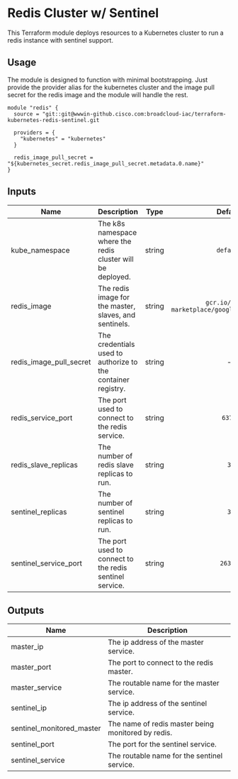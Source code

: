 # Redis Cluster w/ Sentinel

This Terraform module deploys resources to a Kubernetes cluster to run a redis instance with sentinel support.

## Usage

The module is designed to function with minimal bootstrapping. Just provide the provider alias for the kubernetes cluster and the image pull secret for the redis image and the module will handle the rest.

```hcl
module "redis" {
  source = "git::git@wwwin-github.cisco.com:broadcloud-iac/terraform-kubernetes-redis-sentinel.git

  providers = {
    "kubernetes" = "kubernetes"
  }

  redis_image_pull_secret = "${kubernetes_secret.redis_image_pull_secret.metadata.0.name}"
}
```

## Inputs

| Name | Description | Type | Default | Required |
|------|-------------|:----:|:-----:|:-----:|
| kube_namespace | The k8s namespace where the redis cluster will be deployed. | string | `default` | no |
| redis_image | The redis image for the master, slaves, and sentinels. | string | `gcr.io/cloud-marketplace/google/redis4:latest` | no |
| redis_image_pull_secret | The credentials used to authorize to the container registry. | string | - | yes |
| redis_service_port | The port used to connect to the redis service. | string | `6379` | no |
| redis_slave_replicas | The number of redis slave replicas to run. | string | `3` | no |
| sentinel_replicas | The number of sentinel replicas to run. | string | `3` | no |
| sentinel_service_port | The port used to connect to the redis sentinel service. | string | `26379` | no |

## Outputs

| Name | Description |
|------|-------------|
| master_ip | The ip address of the master service. |
| master_port | The port to connect to the redis master. |
| master_service | The routable name for the master service. |
| sentinel_ip | The ip address of the sentinel service. |
| sentinel_monitored_master | The name of redis master being monitored by redis. |
| sentinel_port | The port for the sentinel service. |
| sentinel_service | The routable name for the sentinel service. |
